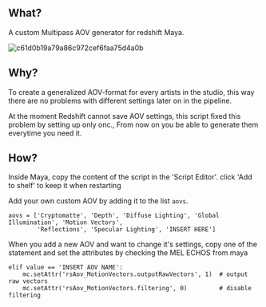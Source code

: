 ## What?
A custom Multipass AOV generator for redshift Maya.

![c61d0b19a79a86c972cef6faa75d4a0b](https://user-images.githubusercontent.com/44348300/49168419-baf26a00-f337-11e8-83ab-559dd69f7fea.png)

## Why?
To create a generalized AOV-format for every artists in the studio, this way there are no problems with different settings later on in the pipeline.

At the moment Redshift cannot save AOV settings, this script fixed this problem by setting up only onc., 
From now on you be able to generate them everytime you need it.

## How?
Inside Maya, copy the content of the script in the 'Script Editor'.
click 'Add to shelf' to keep it when restarting

Add your own custom AOV by adding it to the list `aovs`.

```
aovs = ['Cryptomatte', 'Depth', 'Diffuse Lighting', 'Global Illumination', 'Motion Vectors',
        'Reflections', 'Specular Lighting', 'INSERT HERE']  
```

When you add a new AOV and want to change it's settings, copy one of the statement and set the attributes by checking 
the MEL ECHOS from maya
```
elif value == 'INSERT AOV NAME':
    mc.setAttr('rsAov_MotionVectors.outputRawVectors', 1)  # output raw vectors
    mc.setAttr('rsAov_MotionVectors.filtering', 0)         # disable filtering
```

